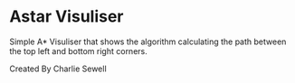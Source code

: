 # Astar Visuliser
Simple A* Visuliser that shows the algorithm calculating the path between the top left and bottom right corners.

Created By Charlie Sewell
